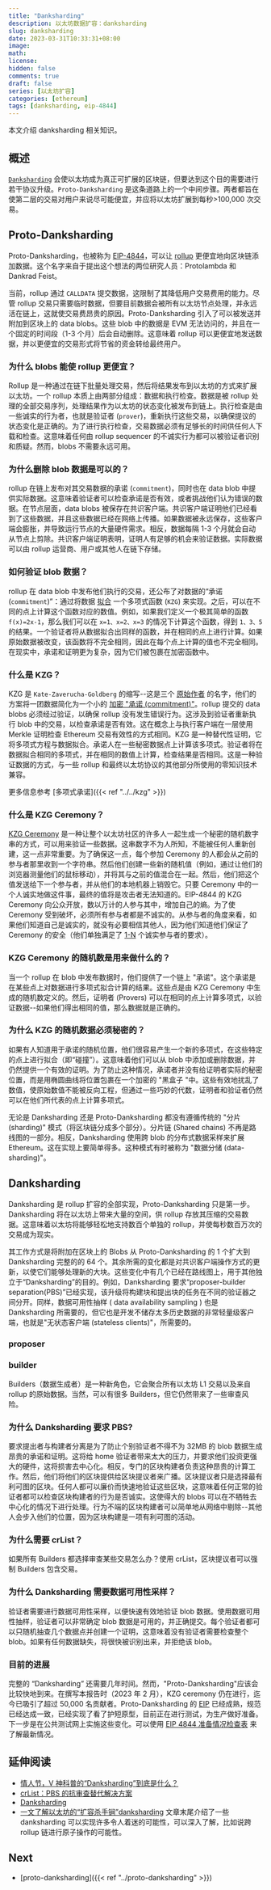 ```yaml
---
title: "Danksharding"
description: 以太坊数据扩容：danksharding
slug: danksharding
date: 2023-03-31T10:33:31+08:00
image:
math:
license:
hidden: false
comments: true
draft: false
series: [以太坊扩容]
categories: [ethereum]
tags: [danksharding, eip-4844]
---
```


本文介绍 danksharding 相关知识。

<!--more-->

## 概述

[`Danksharding`](https://ethereum.org/zh/roadmap/danksharding/) 会使以太坊成为真正可扩展的区块链，但要达到这个目的需要进行若干协议升级。`Proto-Danksharding` 是这条道路上的一个中间步骤。两者都旨在使第二层的交易对用户来说尽可能便宜，并应将以太坊扩展到每秒>100,000 次交易。

## Proto-Danksharding

Proto-Danksharding，也被称为 [EIP-4844](https://eips.ethereum.org/EIPS/eip-4844)，可以让 [rollup](https://ethereum.org/zh/layer2/#rollup) 更便宜地向区块链添加数据。这个名字来自于提出这个想法的两位研究人员：Protolambda 和 Dankrad Feist。

当前，rollup 通过 `CALLDATA` 提交数据，这限制了其降低用户交易费用的能力。尽管 rollup 交易只需要临时数据，但要目前数据会被所有以太坊节点处理，并永远活在链上，这就使交易费昂贵的原因。Proto-Danksharding 引入了可以被发送并附加到区块上的 data blobs。这些 blob 中的数据是 EVM 无法访问的，并且在一个固定的时间段（1-3 个月）后会自动删除。这意味着 rollup 可以更便宜地发送数据，并以更便宜的交易形式将节省的资金转给最终用户。

### 为什么 blobs 能使 rollup 更便宜？

Rollup 是一种通过在链下批量处理交易，然后将结果发布到以太坊的方式来扩展以太坊。一个 rollup 本质上由两部分组成：数据和执行检查。数据是被 rollup 处理的全部交易序列，处理结果作为以太坊的状态变化被发布到链上。执行检查是由一些诚实的行为者，也就是验证者 (`prover`)，重新执行这些交易，以确保提议的状态变化是正确的。为了进行执行检查，交易数据必须有足够长的时间供任何人下载和检查。这意味着任何由 rollup sequencer 的不诚实行为都可以被验证者识别和质疑。然而，blobs 不需要永远可用。

### 为什么删除 blob 数据是可以的？

rollup 在链上发布对其交易数据的承诺 (`commitment`)，同时也在 data blob 中提供实际数据。这意味着验证者可以检查承诺是否有效，或者挑战他们认为错误的数据。在节点层面，data blobs 被保存在共识客户端。共识客户端证明他们已经看到了这些数据，并且这些数据已经在网络上传播。如果数据被永远保存，这些客户端会膨胀，并导致运行节点的大量硬件需求。相反，数据每隔 1-3 个月就会自动从节点上剪除。共识客户端证明表明，证明人有足够的机会来验证数据。实际数据可以由 rollup 运营商、用户或其他人在链下存储。

### 如何验证 blob 数据？

rollup 在 data blob 中发布他们执行的交易，还公布了对数据的“承诺 (`commitment`)”：通过将数据 [拟合](https://blog.csdn.net/qq_27586341/article/details/90170839) 一个多项式函数 (`KZG`) 来实现。之后，可以在不同的点上计算这个函数对应的数值。例如，如果我们定义一个极其简单的函数 `f(x)=2x-1`，那么我们可以在 `x=1、x=2、x=3` 的情况下计算这个函数，得到 `1、3、5` 的结果。一个验证者将从数据拟合出同样的函数，并在相同的点上进行计算。如果原始数据被改变，该函数将不完全相同，因此在每个点上计算的值也不完全相同。在现实中，承诺和证明更为复杂，因为它们被包裹在加密函数中。

### 什么是 KZG？

KZG 是 `Kate-Zaverucha-Goldberg` 的缩写--这是三个 [原始作者](https://link.springer.com/chapter/10.1007/978-3-642-17373-8_11) 的名字，他们的方案将一团数据简化为一个小的 [加密 "承诺 (commitment)"](https://dankradfeist.de/ethereum/2020/06/16/kate-polynomial-commitments.html)。rollup 提交的 data blobs 必须经过验证，以确保 rollup 没有发生错误行为。这涉及到验证者重新执行 blob 中的交易，以检查承诺是否有效。这在概念上与执行客户端在一层使用 Merkle 证明检查 Ethereum 交易有效性的方式相同。KZG 是一种替代性证明，它将多项式方程与数据拟合。承诺人在一些秘密数据点上计算该多项式。验证者将在数据拟合相同的多项式，并在相同的数值上计算，检查结果是否相同。这是一种验证数据的方式，与一些 rollup 和最终以太坊协议的其他部分所使用的零知识技术兼容。

更多信息参考 [多项式承诺]({{< ref "../../kzg" >}})

### 什么是 KZG Ceremony？

[KZG Ceremony](https://ceremony.ethereum.org/) 是一种让整个以太坊社区的许多人一起生成一个秘密的随机数字串的方式，可以用来验证一些数据。这串数字不为人所知，不能被任何人重新创建，这一点非常重要。为了确保这一点，每个参加 Ceremony 的人都会从之前的参与者那里收到一个字符串。然后他们创建一些新的随机值（例如，通过让他们的浏览器测量他们的鼠标移动），并将其与之前的值混合在一起。然后，他们把这个值发送给下一个参与者，并从他们的本地机器上销毁它。只要 Ceremony 中的一个人诚实地做这件事，最终的值将是攻击者无法知道的。EIP-4844 的 KZG Ceremony 向公众开放，数以万计的人参与其中，增加自己的熵。为了使 Ceremony 受到破坏，必须所有参与者都是不诚实的。从参与者的角度来看，如果他们知道自己是诚实的，就没有必要相信其他人，因为他们知道他们保证了 Ceremony 的安全（他们单独满足了 [1-N](https://www.ethereum.cn/Thinking/trust-model) 个诚实参与者的要求）。

### KZG Ceremony 的随机数是用来做什么的？

当一个 rollup 在 blob 中发布数据时，他们提供了一个链上 "承诺"。这个承诺是在某些点上对数据进行多项式拟合计算的结果。这些点是由 KZG Ceremony 中生成的随机数定义的。然后，证明者 (Provers) 可以在相同的点上计算多项式，以验证数据--如果他们得出相同的值，那么数据就是正确的。

### 为什么 KZG 的随机数据必须秘密的？

如果有人知道用于承诺的随机位置，他们很容易产生一个新的多项式，在这些特定的点上进行拟合（即“碰撞”）。这意味着他们可以从 blob 中添加或删除数据，并仍然提供一个有效的证明。为了防止这种情况，承诺者并没有给证明者实际的秘密位置，而是用椭圆曲线将位置包裹在一个加密的 "黑盒子 "中。这些有效地扰乱了数值，使原始数值不能被反向工程，但通过一些巧妙的代数，证明者和验证者仍然可以在他们所代表的点上计算多项式。

无论是 Danksharding 还是 Proto-Danksharding 都没有遵循传统的 "分片 (sharding)" 模式（将区块链分成多个部分）。分片链 (Shared chains) 不再是路线图的一部分。相反，Danksharding 使用跨 blob 的分布式数据采样来扩展 Ethereum。这在实现上要简单得多。这种模式有时被称为 "数据分储 (data-sharding)"。

## Danksharding

Danksharding 是 rollup 扩容的全部实现，Proto-Danksharding 只是第一步。Danksharding 将在以太坊上带来大量的空间，供 rollup 存放其压缩的交易数据。这意味着以太坊将能够轻松地支持数百个单独的 rollup，并使每秒数百万次的交易成为现实。

其工作方式是将附加在区块上的 Blobs 从 Proto-Danksharding 的 1 个扩大到 Danksharding 完整的的 64 个。其余所需的变化都是对共识客户端操作方式的更新，以使它们能够处理新的大块。这些变化中有几个已经在路线图上，用于其他独立于“Danksharding”的目的。例如，Danksharding 要求“proposer-builder separation(PBS)”已经实现，该升级将构建块和提出块的任务在不同的验证器之间分开。同样，数据可用性抽样 ( data availability sampling ) 也是 Danksharding 所需要的，但它也是开发不储存太多历史数据的非常轻量级客户端，也就是"无状态客户端 (stateless clients)"，所需要的。

### proposer

### builder

Builders（数据生成者）是一种新角色，它会聚合所有以太坊 L1 交易以及来自 rollup 的原始数据。当然，可以有很多 Builders，但它仍然带来了一些审查风险。

### 为什么 Danksharding 要求 PBS?

要求提出者与构建者分离是为了防止个别验证者不得不为 32MB 的 blob 数据生成昂贵的承诺和证明。这将给 home 验证者带来太大的压力，并要求他们投资更强大的硬件，这将损害去中心化。相反，专门的区块构建者负责这种昂贵的计算工作。然后，他们将他们的区块提供给区块提议者来广播。区块提议者只是选择最有利可图的区块。任何人都可以廉价而快速地验证这些区块，这意味着任何正常的验证者都可以检查区块构建者的行为是否诚实。这使得大的 blobs 可以在不牺牲去中心化的情况下进行处理。行为不端的区块构建者可以简单地从网络中剔除--其他人会步入他们的位置，因为区块构建是一项有利可图的活动。

### 为什么需要 crList？

如果所有 Builders 都选择审查某些交易怎么办？使用 crList，区块提议者可以强制 Builders 包含交易。

### 为什么 Danksharding 需要数据可用性采样？

验证者需要进行数据可用性采样，以便快速有效地验证 blob 数据。使用数据可用性抽样，验证者可以非常确定 blob 数据是可用的，并正确提交。每个验证者都可以只随机抽查几个数据点并创建一个证明，这意味着没有验证者需要检查整个 blob。如果有任何数据缺失，将很快被识别出来，并拒绝该 blob。

### 目前的进展

完整的 “Danksharding” 还需要几年时间。然而，"Proto-Danksharding"应该会比较快地到来。在撰写本报告时（2023 年 2 月），KZG ceremony 仍在进行，迄今已吸引了超过 50,000 名贡献者。Proto-Danksharding 的 [EIP](https://eips.ethereum.org/EIPS/eip-4844) 已经成熟，规范已经达成一致，已经实现了看了护短原型，目前正在进行测试，为生产做好准备。下一步是在公共测试网上实施这些变化。可以使用 [EIP 4844 准备情况检查表](https://github.com/ethereum/pm/blob/master/Breakout-Room/4844-readiness-checklist.md#client-implementation-status) 来了解最新情况。

## 延伸阅读

- [情人节，V 神科普的“Danksharding”到底是什么？](https://www.8btc.com/article/6729076)
- [crList：PBS 的抗审查替代解决方案](https://www.ethereum.cn/Eth2/crlist)
- [Danksharding](https://ethereum.org/zh/roadmap/danksharding/)
- [一文了解以太坊的“扩容杀手锏”danksharding](https://www.defidaonews.com/article/6727438) 文章末尾介绍了一些 danksharding 可以实现许多令人着迷的可能性，可以深入了解，比如说跨 rollup 链进行原子操作的可能性。

## Next

- [proto-danksharding]({{< ref "../proto-danksharding" >}})
